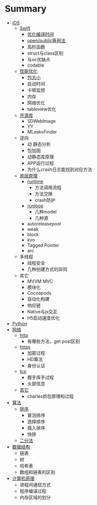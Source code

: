 # Summary

* [iOS](README.md)
  * [Swift](swift.md)
    * [优化编译时间](swift/you-hua-bian-yi-shi-jian.md)
    * [open/public等用法](swift/openpublicdeng-yong-fa.md)
    * 高阶函数
    * struct与class区别
    * 与oc优缺点
    * codable
  * [性能优化](xing-neng-you-hua.md)
    * [包大小](xing-neng-you-hua/bao-da-xiao.md)
    * 启动时间
    * 卡顿监控
    * 内存
    * 网络优化
    * tableview优化
  * [开源库](kai-yuan-ku.md)
    * SDWebImage
    * YY
    * MLeaksFinder
  * 逆向
    * 动 静态分析
    * 包加固
    * 动静态库原理
    * APP运行过程
    * 为什么crash日志能找到对应方法
  * [底层原理](di-ceng-yuan-li.md)
    * [runtime](di-ceng-yuan-li/runtime.md)
      * 方法调用流程
      * 方法交换
      * crash防护
    * [runloop](di-ceng-yuan-li/runloop.md)
      * 几种model
      * 几种源
    * autoreleasepool
    * weak
    * block
    * kvo
    * Tagged Pointer
    * arc
  * 多线程
    * 线程安全
    * 几种创建方式的异同
  * 其它
    * MVVM MVC
    * 模块化
    * Cocoapods
    * 自动化构建
    * 响应链
    * Native与js交互
    * H5启动速度优化
* [Python](python.md)
* [网络](wang-luo.md)
  * [http](wang-luo/http.md)
    * 有哪些方法，get post区别
  * [https](wang-luo/https.md)
    * 加密过程
    * HD算法
    * 身份认证
  * [tcp](wang-luo/tcp.md)
    * 握手挥手过程
    * 头部信息
  * [其它](wang-luo/qi-ta.md)
    * charles抓包原理和过程
* [算法](suan-fa.md)
  * [排序](suan-fa/pai-xu.md)
    * 冒泡排序
    * 选择排序
    * 插入排序
    * 快排
  * [二分法](suan-fa/er-fen-fa.md)
* [数据结构](shu-ju-jie-gou.md)
  * 链表
  * 树
  * 哈希表
  * 数组和链表的区别
* [计算机原理](ji-suan-ji-yuan-li.md)
  * 进程间通信方式
  * 程序编译过程
  * 内存区域的划分

